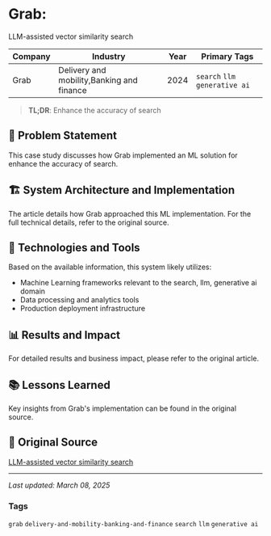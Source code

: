 # Grab: 
LLM-assisted vector similarity search

| Company | Industry | Year | Primary Tags | 
|---------|----------|------|--------------|
| Grab | Delivery and mobility,Banking and finance | 2024 | `search` `llm` `generative ai` |

> **TL;DR**: Enhance the accuracy of search

## 📝 Problem Statement

This case study discusses how Grab implemented an ML solution for enhance the accuracy of search.

## 🏗️ System Architecture and Implementation

The article details how Grab approached this ML implementation. For the full technical details, refer to the original source.

## 🔧 Technologies and Tools

Based on the available information, this system likely utilizes:

- Machine Learning frameworks relevant to the search, llm, generative ai domain
- Data processing and analytics tools
- Production deployment infrastructure

## 📊 Results and Impact

For detailed results and business impact, please refer to the original article.

## 📚 Lessons Learned

Key insights from Grab's implementation can be found in the original source.

## 🔗 Original Source

[
LLM-assisted vector similarity search](https://engineering.grab.com/llm-assisted-vector-similarity-search)

---

*Last updated: March 08, 2025*

### Tags

`grab` `delivery-and-mobility-banking-and-finance` `search` `llm` `generative ai`
